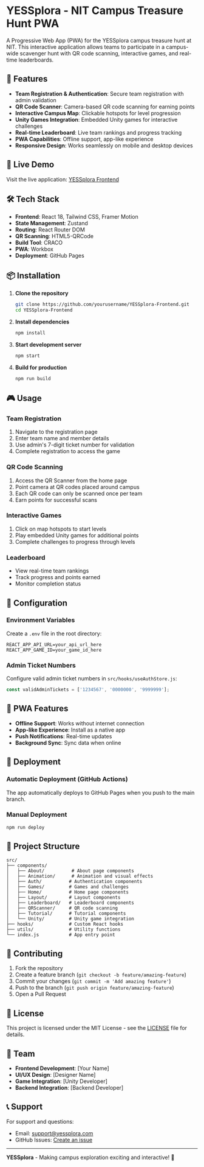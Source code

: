 # YESSplora - NIT Campus Treasure Hunt PWA

A Progressive Web App (PWA) for the YESSplora campus treasure hunt at NIT. This interactive application allows teams to participate in a campus-wide scavenger hunt with QR code scanning, interactive games, and real-time leaderboards.

## 🌟 Features

- **Team Registration & Authentication**: Secure team registration with admin validation
- **QR Code Scanner**: Camera-based QR code scanning for earning points
- **Interactive Campus Map**: Clickable hotspots for level progression
- **Unity Games Integration**: Embedded Unity games for interactive challenges
- **Real-time Leaderboard**: Live team rankings and progress tracking
- **PWA Capabilities**: Offline support, app-like experience
- **Responsive Design**: Works seamlessly on mobile and desktop devices

## 🚀 Live Demo

Visit the live application: [YESSplora Frontend](https://yourusername.github.io/YESSplora-Frontend)

## 🛠️ Tech Stack

- **Frontend**: React 18, Tailwind CSS, Framer Motion
- **State Management**: Zustand
- **Routing**: React Router DOM
- **QR Scanning**: HTML5-QRCode
- **Build Tool**: CRACO
- **PWA**: Workbox
- **Deployment**: GitHub Pages

## 📦 Installation

1. **Clone the repository**
   ```bash
   git clone https://github.com/yourusername/YESSplora-Frontend.git
   cd YESSplora-Frontend
   ```

2. **Install dependencies**
   ```bash
   npm install
   ```

3. **Start development server**
   ```bash
   npm start
   ```

4. **Build for production**
   ```bash
   npm run build
   ```

## 🎮 Usage

### Team Registration
1. Navigate to the registration page
2. Enter team name and member details
3. Use admin's 7-digit ticket number for validation
4. Complete registration to access the game

### QR Code Scanning
1. Access the QR Scanner from the home page
2. Point camera at QR codes placed around campus
3. Each QR code can only be scanned once per team
4. Earn points for successful scans

### Interactive Games
1. Click on map hotspots to start levels
2. Play embedded Unity games for additional points
3. Complete challenges to progress through levels

### Leaderboard
- View real-time team rankings
- Track progress and points earned
- Monitor completion status

## 🔧 Configuration

### Environment Variables
Create a `.env` file in the root directory:

```env
REACT_APP_API_URL=your_api_url_here
REACT_APP_GAME_ID=your_game_id_here
```

### Admin Ticket Numbers
Configure valid admin ticket numbers in `src/hooks/useAuthStore.js`:

```javascript
const validAdminTickets = ['1234567', '0000000', '9999999'];
```

## 📱 PWA Features

- **Offline Support**: Works without internet connection
- **App-like Experience**: Install as a native app
- **Push Notifications**: Real-time updates
- **Background Sync**: Sync data when online

## 🚀 Deployment

### Automatic Deployment (GitHub Actions)
The app automatically deploys to GitHub Pages when you push to the main branch.

### Manual Deployment
```bash
npm run deploy
```

## 📁 Project Structure

```
src/
├── components/
│   ├── About/          # About page components
│   ├── Animation/      # Animation and visual effects
│   ├── Auth/          # Authentication components
│   ├── Games/         # Games and challenges
│   ├── Home/          # Home page components
│   ├── Layout/        # Layout components
│   ├── Leaderboard/   # Leaderboard components
│   ├── QRScanner/     # QR code scanning
│   ├── Tutorial/      # Tutorial components
│   └── Unity/         # Unity game integration
├── hooks/             # Custom React hooks
├── utils/             # Utility functions
└── index.js           # App entry point
```

## 🤝 Contributing

1. Fork the repository
2. Create a feature branch (`git checkout -b feature/amazing-feature`)
3. Commit your changes (`git commit -m 'Add amazing feature'`)
4. Push to the branch (`git push origin feature/amazing-feature`)
5. Open a Pull Request

## 📄 License

This project is licensed under the MIT License - see the [LICENSE](LICENSE) file for details.

## 👥 Team

- **Frontend Development**: [Your Name]
- **UI/UX Design**: [Designer Name]
- **Game Integration**: [Unity Developer]
- **Backend Integration**: [Backend Developer]

## 📞 Support

For support and questions:
- Email: support@yessplora.com
- GitHub Issues: [Create an issue](https://github.com/yourusername/YESSplora-Frontend/issues)

---

**YESSplora** - Making campus exploration exciting and interactive! 🎯
